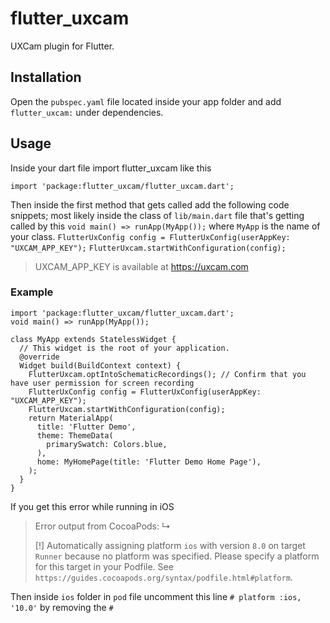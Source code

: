 # flutter_uxcam

UXCam plugin for Flutter.

## Installation

Open the `pubspec.yaml` file located inside your app folder and add `flutter_uxcam:` under dependencies.

## Usage
Inside your dart file import flutter_uxcam like this

`import 'package:flutter_uxcam/flutter_uxcam.dart';`

Then inside the first method that gets called add the following code snippets; most likely inside the class of `lib/main.dart` file that's getting called by this `void main() => runApp(MyApp());` where `MyApp` is the name of your class.
`FlutterUxConfig config = FlutterUxConfig(userAppKey: "UXCAM_APP_KEY");`
`FlutterUxcam.startWithConfiguration(config);`
>UXCAM_APP_KEY is available at https://uxcam.com 

### Example
```
import 'package:flutter_uxcam/flutter_uxcam.dart';
void main() => runApp(MyApp());

class MyApp extends StatelessWidget {
  // This widget is the root of your application.
  @override
  Widget build(BuildContext context) {
    FlutterUxcam.optIntoSchematicRecordings(); // Confirm that you have user permission for screen recording
    FlutterUxConfig config = FlutterUxConfig(userAppKey: "UXCAM_APP_KEY");
    FlutterUxcam.startWithConfiguration(config);
    return MaterialApp(
      title: 'Flutter Demo',
      theme: ThemeData(
        primarySwatch: Colors.blue,
      ),
      home: MyHomePage(title: 'Flutter Demo Home Page'),
    );
  }
}
```
If you get this error while running in iOS
>    Error output from CocoaPods:
>    ↳
>
>    [!] Automatically assigning platform `ios` with version `8.0` on target `Runner` because no platform was specified. Please specify a platform for this target in your
>    Podfile. See `https://guides.cocoapods.org/syntax/podfile.html#platform`.

Then inside `ios` folder in `pod` file uncomment this line `# platform :ios, '10.0'` by removing the `#`
